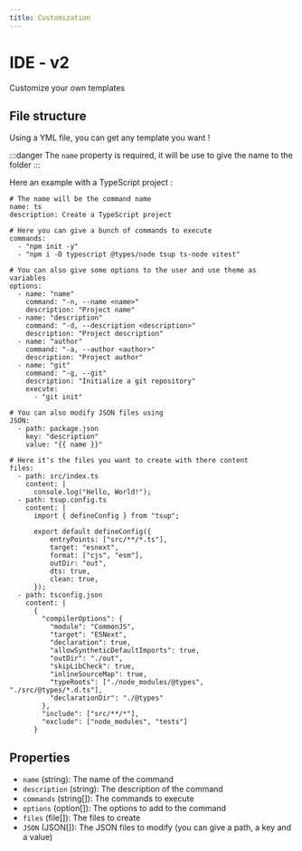 ```yaml
---
title: Customization
---
```


# IDE - v2

Customize your own templates

## File structure

Using a YML file, you can get any template you want !

:::danger
The `name` property is required, it will be use to give the name to the folder
:::


Here an example with a TypeScript project :

```yaml{1,2,5,6,10,11,27,28,33,34}
# The name will be the command name
name: ts
description: Create a TypeScript project

# Here you can give a bunch of commands to execute
commands:
  - "npm init -y"
  - "npm i -D typescript @types/node tsup ts-node vitest"

# You can also give some options to the user and use theme as variables
options:
  - name: "name"
    command: "-n, --name <name>"
    description: "Project name"
  - name: "description"
    command: "-d, --description <description>"
    description: "Project description"
  - name: "author"
    command: "-a, --author <author>"
    description: "Project author"
  - name: "git"
    command: "-g, --git"
    description: "Initialize a git repository"
    execute:
      - "git init"

# You can also modify JSON files using
JSON:
  - path: package.json
    key: "description"
    value: "{{ name }}"

# Here it's the files you want to create with there content
files:
  - path: src/index.ts
    content: |
      console.log("Hello, World!");
  - path: tsup.config.ts
    content: |
      import { defineConfig } from "tsup";

      export default defineConfig({
          entryPoints: ["src/**/*.ts"],
          target: "esnext",
          format: ["cjs", "esm"],
          outDir: "out",
          dts: true,
          clean: true,
      });
  - path: tsconfig.json
    content: |
      {
        "compilerOptions": {
          "module": "CommonJS",
          "target": "ESNext",
          "declaration": true,
          "allowSyntheticDefaultImports": true,
          "outDir": "./out",
          "skipLibCheck": true,
          "inlineSourceMap": true,
          "typeRoots": ["./node_modules/@types", "./src/@types/*.d.ts"],
          "declarationDir": "./@types"
        },
        "include": ["src/**/*"],
        "exclude": ["node_modules", "tests"]
      }
```

## Properties

- `name` (string): The name of the command
- `description` (string): The description of the command
- `commands` (string[]): The commands to execute
- `options` (option[]): The options to add to the command
- `files` (file[]): The files to create
- `JSON` (JSON[]): The JSON files to modify (you can give a path, a key and a value)
